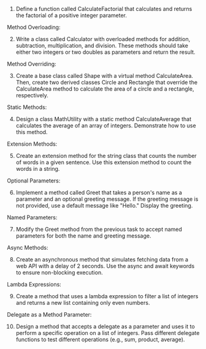 1. Define a function called CalculateFactorial that calculates and returns the factorial of a positive integer parameter.

Method Overloading:

2. Write a class called Calculator with overloaded methods for addition, subtraction, multiplication, and division. These methods should take either two integers or two doubles as parameters and return the result.

Method Overriding:

3. Create a base class called Shape with a virtual method CalculateArea. Then, create two derived classes Circle and Rectangle that override the CalculateArea method to calculate the area of a circle and a rectangle, respectively.

Static Methods:

4. Design a class MathUtility with a static method CalculateAverage that calculates the average of an array of integers. Demonstrate how to use this method.

Extension Methods:

5. Create an extension method for the string class that counts the number of words in a given sentence. Use this extension method to count the words in a string.

Optional Parameters:

6. Implement a method called Greet that takes a person's name as a parameter and an optional greeting message. If the greeting message is not provided, use a default message like "Hello." Display the greeting.

Named Parameters:

7. Modify the Greet method from the previous task to accept named parameters for both the name and greeting message.

Async Methods:

8. Create an asynchronous method that simulates fetching data from a web API with a delay of 2 seconds. Use the async and await keywords to ensure non-blocking execution.

Lambda Expressions:

9. Create a method that uses a lambda expression to filter a list of integers and returns a new list containing only even numbers.

Delegate as a Method Parameter:

10. Design a method that accepts a delegate as a parameter and uses it to perform a specific operation on a list of integers. Pass different delegate functions to test different operations (e.g., sum, product, average).
